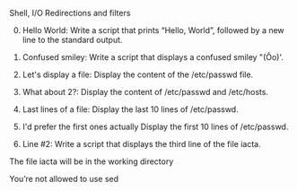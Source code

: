 Shell, I/O Redirections and filters


0. Hello World:
Write a script that prints “Hello, World”, followed by a new line to the standard output.

1. Confused smiley:
Write a script that displays a confused smiley "(Ôo)'.

2. Let's display a file:
Display the content of the /etc/passwd file.

3. What about 2?:
Display the content of /etc/passwd and /etc/hosts.

4. Last lines of a file:
Display the last 10 lines of /etc/passwd.

5. I'd prefer the first ones actually
Display the first 10 lines of /etc/passwd.

6. Line #2:
Write a script that displays the third line of the file iacta.

The file iacta will be in the working directory

You’re not allowed to use sed